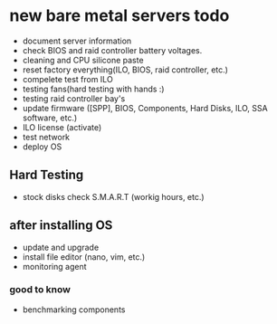 # new bare metal servers todo
- document server information
- check BIOS and raid controller battery voltages.
- cleaning and CPU silicone paste
- reset factory everything(ILO, BIOS, raid controller, etc.)
- compelete test from ILO
- testing fans(hard testing with hands :)
- testing raid controller bay's
- update firmware ([SPP], BIOS, Components, Hard Disks, ILO, SSA software, etc.)
- ILO license (activate)
- test network
- deploy OS


## Hard Testing
- stock disks check S.M.A.R.T (workig hours, etc.)

## after installing OS
- update and upgrade
- install file editor (nano, vim, etc.)
- monitoring agent

### good to know
- benchmarking components